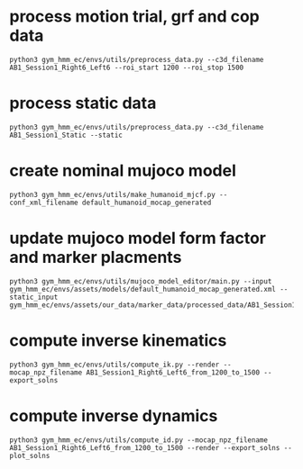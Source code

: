     
# process motion trial, grf and cop data    
    python3 gym_hmm_ec/envs/utils/preprocess_data.py --c3d_filename AB1_Session1_Right6_Left6 --roi_start 1200 --roi_stop 1500    
# process static data    
    python3 gym_hmm_ec/envs/utils/preprocess_data.py --c3d_filename AB1_Session1_Static --static
# create nominal mujoco model
    python3 gym_hmm_ec/envs/utils/make_humanoid_mjcf.py --conf_xml_filename default_humanoid_mocap_generated
# update mujoco model form factor and marker placments
    python3 gym_hmm_ec/envs/utils/mujoco_model_editor/main.py --input gym_hmm_ec/envs/assets/models/default_humanoid_mocap_generated.xml --static_input gym_hmm_ec/envs/assets/our_data/marker_data/processed_data/AB1_Session1_Static_from_0_to_None.npz

# compute inverse kinematics

    python3 gym_hmm_ec/envs/utils/compute_ik.py --render --mocap_npz_filename AB1_Session1_Right6_Left6_from_1200_to_1500 --export_solns

# compute inverse dynamics

    python3 gym_hmm_ec/envs/utils/compute_id.py --mocap_npz_filename AB1_Session1_Right6_Left6_from_1200_to_1500 --render --export_solns --plot_solns
